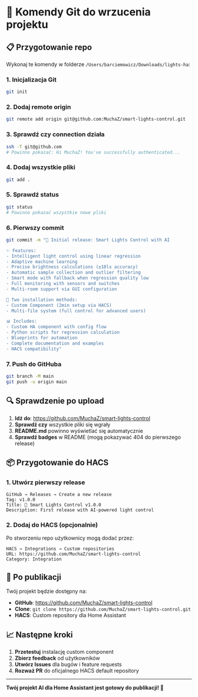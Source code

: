 # 🚀 Komendy Git do wrzucenia projektu

## 📋 Przygotowanie repo

Wykonaj te komendy w folderze `/Users/barciemowicz/Downloads/lights-ha`:

### 1. Inicjalizacja Git
```bash
git init
```

### 2. Dodaj remote origin
```bash
git remote add origin git@github.com:MuchaZ/smart-lights-control.git
```

### 3. Sprawdź czy connection działa
```bash
ssh -T git@github.com
# Powinno pokazać: Hi MuchaZ! You've successfully authenticated...
```

### 4. Dodaj wszystkie pliki
```bash
git add .
```

### 5. Sprawdź status
```bash
git status
# Powinno pokazać wszystkie nowe pliki
```

### 6. Pierwszy commit
```bash
git commit -m "🧠 Initial release: Smart Lights Control with AI

✨ Features:
- Intelligent light control using linear regression
- Adaptive machine learning 
- Precise brightness calculations (±10lx accuracy)
- Automatic sample collection and outlier filtering
- Smart mode with fallback when regression quality low
- Full monitoring with sensors and switches
- Multi-room support via GUI configuration

🎯 Two installation methods:
- Custom Component (2min setup via HACS)
- Multi-file system (full control for advanced users)

📊 Includes:
- Custom HA component with config flow
- Python scripts for regression calculation
- Blueprints for automation
- Complete documentation and examples
- HACS compatibility"
```

### 7. Push do GitHuba
```bash
git branch -M main
git push -u origin main
```

## 🔍 Sprawdzenie po upload

1. **Idź do**: https://github.com/MuchaZ/smart-lights-control
2. **Sprawdź czy** wszystkie pliki się wgrały
3. **README.md** powinno wyświetlać się automatycznie
4. **Sprawdź badges** w README (mogą pokazywać 404 do pierwszego release)

## 📦 Przygotowanie do HACS

### 1. Utwórz pierwszy release
```
GitHub → Releases → Create a new release
Tag: v1.0.0
Title: 🧠 Smart Lights Control v1.0.0
Description: First release with AI-powered light control
```

### 2. Dodaj do HACS (opcjonalnie)
Po stworzeniu repo użytkownicy mogą dodać przez:
```
HACS → Integrations → Custom repositories
URL: https://github.com/MuchaZ/smart-lights-control
Category: Integration
```

## 🎉 Po publikacji

Twój projekt będzie dostępny na:
- **GitHub**: https://github.com/MuchaZ/smart-lights-control
- **Clone**: `git clone https://github.com/MuchaZ/smart-lights-control.git`
- **HACS**: Custom repository dla Home Assistant

## 📈 Następne kroki

1. **Przetestuj** instalację custom component
2. **Zbierz feedback** od użytkowników  
3. **Utwórz Issues** dla bugów i feature requests
4. **Rozważ PR** do oficjalnego HACS default repository

---

**Twój projekt AI dla Home Assistant jest gotowy do publikacji! 🚀** 